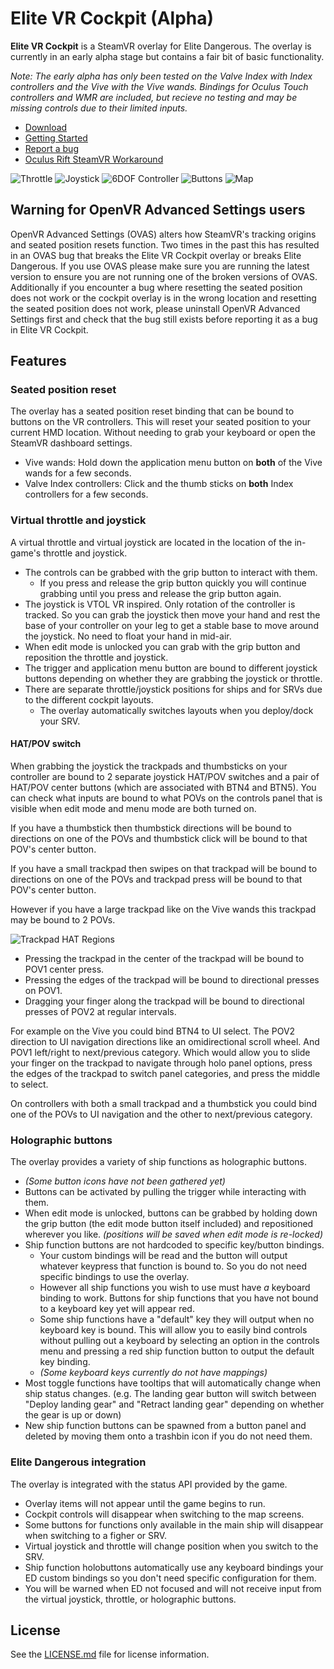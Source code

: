 Elite VR Cockpit (Alpha)
================

**Elite VR Cockpit** is a SteamVR overlay for Elite Dangerous. The overlay is currently in an early alpha stage but contains a fair bit of basic functionality.

*Note: The early alpha has only been tested on the Valve Index with Index controllers and the Vive with the Vive wands. Bindings for Oculus Touch controllers and WMR are included, but recieve no testing and may be missing controls due to their limited inputs.*

* [Download](https://github.com/dantman/elite-vr-cockpit/releases)
* [Getting Started](GETTING-STARTED.md)
* [Report a bug](https://github.com/dantman/elite-vr-cockpit/issues)
* [Oculus Rift SteamVR Workaround](OCULUS-WORKAROUND.md)


![Throttle](Images/ScreenshotThrottle.png) ![Joystick](Images/ScreenshotJoystick.png) ![6DOF Controller](Images/Screenshot6DOFController.png) ![Buttons](Images/ScreenshotButton.png) ![Map](Images/ScreenshotMapControls.png)


## Warning for OpenVR Advanced Settings users

OpenVR Advanced Settings (OVAS) alters how SteamVR's tracking origins and seated position resets function. Two times in the past this has resulted in an OVAS bug that breaks the Elite VR Cockpit overlay or breaks Elite Dangerous. If you use OVAS please make sure you are running the latest version to ensure you are not running one of the broken versions of OVAS. Additionally if you encounter a bug where resetting the seated position does not work or the cockpit overlay is in the wrong location and resetting the seated position does not work, please uninstall OpenVR Advanced Settings first and check that the bug still exists before reporting it as a bug in Elite VR Cockpit.

## Features

### Seated position reset

The overlay has a seated position reset binding that can be bound to buttons on the VR controllers. This will reset your seated position to your current HMD location. Without needing to grab your keyboard or open the SteamVR dashboard settings.

- Vive wands: Hold down the application menu button on **both** of the Vive wands for a few seconds.
- Valve Index controllers: Click and the thumb sticks on **both** Index controllers for a few seconds.

### Virtual throttle and joystick

A virtual throttle and virtual joystick are located in the location of the in-game's throttle and joystick.

- The controls can be grabbed with the grip button to interact with them.
  - If you press and release the grip button quickly you will continue grabbing until you press and release the grip button again.
- The joystick is VTOL VR inspired. Only rotation of the controller is tracked. So you can grab the joystick then move your hand and rest the base of your controller on your leg to get a stable base to move around the joystick. No need to float your hand in mid-air.
- When edit mode is unlocked you can grab with the grip button and reposition the throttle and joystick.
- The trigger and application menu button are bound to different joystick buttons depending on whether they are grabbing the joystick or throttle.
- There are separate throttle/joystick positions for ships and for SRVs due to the different cockpit layouts.
  - The overlay automatically switches layouts when you deploy/dock your SRV.

#### HAT/POV switch

When grabbing the joystick the trackpads and thumbsticks on your controller are bound to 2 separate joystick HAT/POV switches and a pair of HAT/POV center buttons (which are associated with BTN4 and BTN5). You can check what inputs are bound to what POVs on the controls panel that is visible when edit mode and menu mode are both turned on.

If you have a thumbstick then thumbstick directions will be bound to directions on one of the POVs and thumbstick click will be bound to that POV's center button.

If you have a small trackpad then swipes on that trackpad will be bound to directions on one of the POVs and trackpad press will be bound to that POV's center button.

However if you have a large trackpad like on the Vive wands this trackpad may be bound to 2 POVs.

![Trackpad HAT Regions](Images/TrackpadHAT.png)

- Pressing the trackpad in the center of the trackpad will be bound to POV1 center press.
- Pressing the edges of the trackpad will be bound to directional presses on POV1.
- Dragging your finger along the trackpad will be bound to directional presses of POV2 at regular intervals.

For example on the Vive you could bind BTN4 to UI select. The POV2 direction to UI navigation directions like an omidirectional scroll wheel. And POV1 left/right to next/previous category. Which would allow you to slide your finger on the trackpad to navigate through holo panel options, press the edges of the trackpad to switch panel categories, and press the middle to select.

On controllers with both a small trackpad and a thumbstick you could bind one of the POVs to UI navigation and the other to next/previous category.

### Holographic buttons

The overlay provides a variety of ship functions as holographic buttons.

* *(Some button icons have not been gathered yet)*
* Buttons can be activated by pulling the trigger while interacting with them.
* When edit mode is unlocked, buttons can be grabbed by holding down the grip button (the edit mode button itself included) and repositioned wherever you like. *(positions will be saved when edit mode is re-locked)*
* Ship function buttons are not hardcoded to specific key/button bindings.
  * Your custom bindings will be read and the button will output whatever keypress that function is bound to. So you do not need specific bindings to use the overlay.
  * However all ship functions you wish to use must have *a* keyboard binding to work. Buttons for ship functions that you have not bound to a keyboard key yet will appear red.
  * Some ship functions have a "default" key they will output when no keyboard key is bound. This will allow you to easily bind controls without pulling out a keyboard by selecting an option in the controls menu and pressing a red ship function button to output the default key binding.
  * *(Some keyboard keys currently do not have mappings)*
* Most toggle functions have tooltips that will automatically change when ship status changes. (e.g. The landing gear button will switch between "Deploy landing gear" and "Retract landing gear" depending on whether the gear is up or down)
* New ship function buttons can be spawned from a button panel and deleted by moving them onto a trashbin icon if you do not need them.

### Elite Dangerous integration

The overlay is integrated with the status API provided by the game.

- Overlay items will not appear until the game begins to run.
- Cockpit controls will disappear when switching to the map screens.
- Some buttons for functions only available in the main ship will disappear when switching to a figher or SRV.
- Virtual joystick and throttle will change position when you switch to the SRV.
- Ship function holobuttons automatically use any keyboard bindings your ED custom bindings so you don't need specific configuration for them.
- You will be warned when ED not focused and will not receive input from the virtual joystick, throttle, or holographic buttons.

## License

See the [LICENSE.md](LICENSE.md) file for license information.
